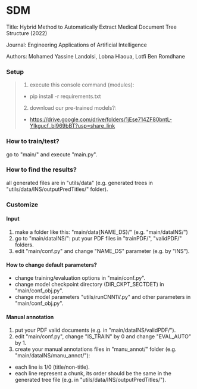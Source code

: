 # SDM
Title: Hybrid Method to Automatically Extract Medical Document Tree Structure (2022)

Journal: Engineering Applications of Artificial Intelligence

Authors: Mohamed Yassine Landolsi, Lobna Hlaoua, Lotfi Ben Romdhane

### Setup ###
> 1. execute this console command (modules):
> - pip install -r requirements.txt
> 2. download our pre-trained models?:
> - https://drive.google.com/drive/folders/1jEse714ZF80bntL-YIkgucf_bI969bBT?usp=share_link

### How to train/test? ###
go to "main/" and execute "main.py".

### How to find the results? ###
all generated files are in "utils/data" (e.g. generated trees in "utils/data/INS/outputPredTitles/" folder).

### Customize ###

#### Input ####
1. make a folder like this: "main/data{NAME_DS}/" (e.g. "main/dataINS/")
2. go to "main/dataINS/": put your PDF files in "trainPDF/", "validPDF/" folders.
3. edit "main/conf.py" and change "NAME_DS" parameter (e.g. by "INS").

#### How to change default parameters? ####
- change training/evaluation options in "main/conf.py".
- change model checkpoint directory (DIR_CKPT_SECTDET) in "main/conf_obj.py".
- change model parameters "utils/runCNN1V.py" and other parameters in "main/conf_obj.py".

#### Manual annotation ####
1. put your PDF valid documents (e.g. in "main/dataINS/validPDF/").
2. edit "main/conf.py", change "IS_TRAIN" by 0 and change "EVAL_AUTO" by 1.
3. create your manual annotations files in "manu_annot/" folder (e.g. "main/dataINS/manu_annot/"):
* each line is 1/0 (title/non-title).
* each line represent a chunk, its order should be the same in the generated tree file (e.g. in "utils/data/INS/outputPredTitles/").
